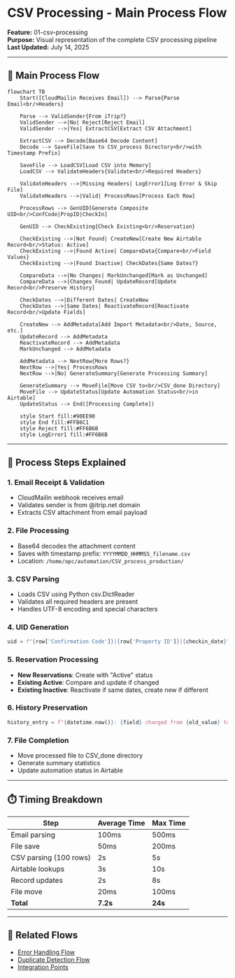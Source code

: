 # CSV Processing - Main Process Flow

**Feature:** 01-csv-processing  
**Purpose:** Visual representation of the complete CSV processing pipeline  
**Last Updated:** July 14, 2025

---

## 🔄 Main Process Flow

```mermaid
flowchart TB
    Start([CloudMailin Receives Email]) --> Parse{Parse Email<br/>Headers}
    
    Parse --> ValidSender{From iTrip?}
    ValidSender -->|No| Reject[Reject Email]
    ValidSender -->|Yes| ExtractCSV[Extract CSV Attachment]
    
    ExtractCSV --> Decode[Base64 Decode Content]
    Decode --> SaveFile[Save to CSV_process Directory<br/>with Timestamp Prefix]
    
    SaveFile --> LoadCSV[Load CSV into Memory]
    LoadCSV --> ValidateHeaders{Validate<br/>Required Headers}
    
    ValidateHeaders -->|Missing Headers| LogError1[Log Error & Skip File]
    ValidateHeaders -->|Valid| ProcessRows[Process Each Row]
    
    ProcessRows --> GenUID[Generate Composite UID<br/>ConfCode|PropID|CheckIn]
    
    GenUID --> CheckExisting{Check Existing<br/>Reservation}
    
    CheckExisting -->|Not Found| CreateNew[Create New Airtable Record<br/>Status: Active]
    CheckExisting -->|Found Active| CompareData{Compare<br/>Field Values}
    CheckExisting -->|Found Inactive| CheckDates{Same Dates?}
    
    CompareData -->|No Changes| MarkUnchanged[Mark as Unchanged]
    CompareData -->|Changes Found| UpdateRecord[Update Record<br/>Preserve History]
    
    CheckDates -->|Different Dates| CreateNew
    CheckDates -->|Same Dates| ReactivateRecord[Reactivate Record<br/>Update Fields]
    
    CreateNew --> AddMetadata[Add Import Metadata<br/>Date, Source, etc.]
    UpdateRecord --> AddMetadata
    ReactivateRecord --> AddMetadata
    MarkUnchanged --> AddMetadata
    
    AddMetadata --> NextRow{More Rows?}
    NextRow -->|Yes| ProcessRows
    NextRow -->|No| GenerateSummary[Generate Processing Summary]
    
    GenerateSummary --> MoveFile[Move CSV to<br/>CSV_done Directory]
    MoveFile --> UpdateStatus[Update Automation Status<br/>in Airtable]
    UpdateStatus --> End([Processing Complete])
    
    style Start fill:#90EE90
    style End fill:#FFB6C1
    style Reject fill:#FF6B6B
    style LogError1 fill:#FF6B6B
```

---

## 📝 Process Steps Explained

### 1. **Email Receipt & Validation**
- CloudMailin webhook receives email
- Validates sender is from @itrip.net domain
- Extracts CSV attachment from email payload

### 2. **File Processing**
- Base64 decodes the attachment content
- Saves with timestamp prefix: `YYYYMMDD_HHMMSS_filename.csv`
- Location: `/home/opc/automation/CSV_process_production/`

### 3. **CSV Parsing**
- Loads CSV using Python csv.DictReader
- Validates all required headers are present
- Handles UTF-8 encoding and special characters

### 4. **UID Generation**
```python
uid = f"{row['Confirmation Code']}|{row['Property ID']}|{checkin_date}"
```

### 5. **Reservation Processing**
- **New Reservations**: Create with "Active" status
- **Existing Active**: Compare and update if changed
- **Existing Inactive**: Reactivate if same dates, create new if different

### 6. **History Preservation**
```python
history_entry = f"{datetime.now()}: {field} changed from {old_value} to {new_value}"
```

### 7. **File Completion**
- Move processed file to CSV_done directory
- Generate summary statistics
- Update automation status in Airtable

---

## ⏱️ Timing Breakdown

| Step | Average Time | Max Time |
|------|-------------|----------|
| Email parsing | 100ms | 500ms |
| File save | 50ms | 200ms |
| CSV parsing (100 rows) | 2s | 5s |
| Airtable lookups | 3s | 10s |
| Record updates | 2s | 8s |
| File move | 20ms | 100ms |
| **Total** | **7.2s** | **24s** |

---

## 🔗 Related Flows
- [Error Handling Flow](./error-handling-flow.md)
- [Duplicate Detection Flow](./duplicate-detection-flow.md)
- [Integration Points](./integration-points.md)